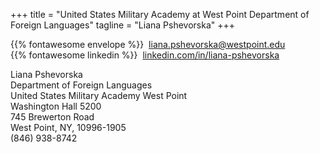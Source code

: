 +++
title = "United States Military Academy at West Point Department of Foreign Languages"
tagline = "Liana Pshevorska"
+++

{{% fontawesome envelope %}}&nbsp;&nbsp;[liana.pshevorska@westpoint.edu](mailto:liana.pshevorska@westpoint.edu)  
{{% fontawesome linkedin %}}&nbsp;&nbsp;<a href="https://www.linkedin.com/in/liana-pshevorska" target="_blank">linkedin.com/in/liana-pshevorska</a>

Liana Pshevorska  
Department of Foreign Languages  
United States Military Academy West Point  
Washington Hall 5200  
745 Brewerton Road  
West Point, NY, 10996-1905  
(846) 938-8742  
